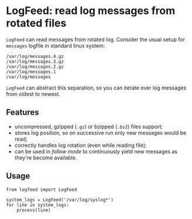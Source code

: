 # LogFeed: read log messages from rotated files

`LogFeed` can read messages from rotated log. Consider the usual setup for
`messages` logfile in standard linux system:

	/var/log/messages.4.gz
	/var/log/messages.3.gz
	/var/log/messages.2.gz
	/var/log/messages.1
	/var/log/messages

`LogFeed` can abstract this separation, so you can iterate over log messages
from oldest to newest.

## Features

* uncompressed, gzipped (`.gz`) or bzipped (`.bz2`) files support;
* stores log position, so on successive run only new messages would be read;
* correctly handles log rotation (even while reading file);
* can be used in *follow mode* to continuously yield new messages as they're
  become available.

## Usage

	from logfeed import LogFeed

	system_logs = LogFeed('/var/log/syslog*')
	for line in system_logs:
	    process(line)
